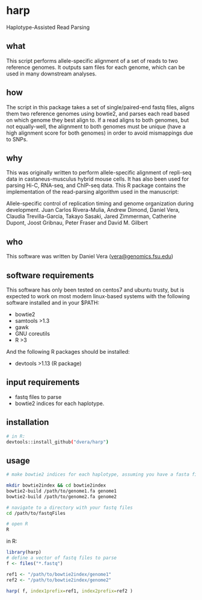 # harp
Haplotype-Assisted Read Parsing

## what

This script performs allele-specific alignment of a set of reads to two reference genomes. It outputs sam files for each genome, which can be used in many downstream analyses.

## how
The script in this package takes a set of single/paired-end fastq files, aligns them two reference genomes using bowtie2, and parses each read based on which genome they best align to. If a read aligns to both genomes, but not equally-well, the alignment to both genomes must be unique (have a high alignment score for both genomes) in order to avoid mismappings due to SNPs.

## why
This was originally written to perform allele-specific alignment of repli-seq data in castaneus-musculus hybrid mouse cells. It has also been used for parsing Hi-C, RNA-seq, and ChIP-seq data. This R package contains the implementation of the read-parsing algorithm used in the manuscript:

Allele-specific control of replication timing and genome organization during development. Juan Carlos Rivera-Mulia, Andrew Dimond, Daniel Vera, Claudia Trevilla-Garcia, Takayo Sasaki, Jared Zimmerman, Catherine Dupont, Joost Gribnau, Peter Fraser and David M. Gilbert


## who
This software was written by Daniel Vera (vera@genomics.fsu.edu)

## software requirements
This software has only been tested on centos7 and ubuntu trusty, but is expected to work on most modern linux-based systems with the following software installed and in your $PATH:
- bowtie2
- samtools >1.3
- gawk
- GNU coreutils
- R >3

And the following R packages should be installed:
- devtools >1.13 (R package)

## input requirements
- fastq files to parse
- bowtie2 indices for each haplotype.

## installation
```bash
# in R:
devtools::install_github("dvera/harp")
```

## usage

```bash
# make bowtie2 indices for each haplotype, assuming you have a fasta file for each haplotype, where each differs only by SNPs:

mkdir bowtie2index && cd bowtie2index
bowtie2-build /path/to/genome1.fa genome1
bowtie2-build /path/to/genome2.fa genome2

# navigate to a directory with your fastq files
cd /path/to/fastqFiles

# open R
R
```
in R:

```R
library(harp)
# define a vector of fastq files to parse
f <- files("*.fastq")

ref1 <- "/path/to/bowtie2index/genome1"
ref2 <- "/path/to/bowtie2index/genome2"

harp( f, index1prefix=ref1, index2prefix=ref2 )

```

